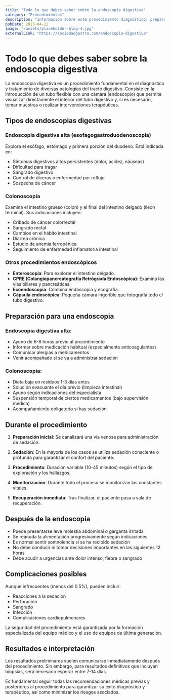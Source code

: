 ```yaml
---
title: "Todo lo que debes saber sobre la endoscopia digestiva"
category: "Procedimientos"
description: "Información sobre este procedimiento diagnóstico: preparación, qué esperar durante y después, y por qué es importante."
pubDate: 2025-04-22
image: "/assets/placeholder-blog-4.jpg"
externalLink: "https://sociedadgastro.com/endoscopia-digestiva"
---
```


# Todo lo que debes saber sobre la endoscopia digestiva

La endoscopia digestiva es un procedimiento fundamental en el diagnóstico y tratamiento de diversas patologías del tracto digestivo. Consiste en la introducción de un tubo flexible con una cámara (endoscopio) que permite visualizar directamente el interior del tubo digestivo y, si es necesario, tomar muestras o realizar intervenciones terapéuticas.

## Tipos de endoscopias digestivas

### Endoscopia digestiva alta (esofagogastroduodenoscopia)

Explora el esófago, estómago y primera porción del duodeno. Está indicada en:
- Síntomas digestivos altos persistentes (dolor, acidez, náuseas)
- Dificultad para tragar
- Sangrado digestivo
- Control de úlceras o enfermedad por reflujo
- Sospecha de cáncer

### Colonoscopia

Examina el intestino grueso (colon) y el final del intestino delgado (íleon terminal). Sus indicaciones incluyen:
- Cribado de cáncer colorrectal
- Sangrado rectal
- Cambios en el hábito intestinal
- Diarrea crónica
- Estudio de anemia ferropénica
- Seguimiento de enfermedad inflamatoria intestinal

### Otros procedimientos endoscópicos

- **Enteroscopia**: Para explorar el intestino delgado.
- **CPRE (Colangiopancreatografía Retrógrada Endoscópica)**: Examina las vías biliares y pancreáticas.
- **Ecoendoscopia**: Combina endoscopia y ecografía.
- **Cápsula endoscópica**: Pequeña cámara ingerible que fotografía todo el tubo digestivo.

## Preparación para una endoscopia

### Endoscopia digestiva alta:
- Ayuno de 6-8 horas previo al procedimiento
- Informar sobre medicación habitual (especialmente anticoagulantes)
- Comunicar alergias a medicamentos
- Venir acompañado si se va a administrar sedación

### Colonoscopia:
- Dieta baja en residuos 1-3 días antes
- Solución evacuante el día previo (limpieza intestinal)
- Ayuno según indicaciones del especialista
- Suspensión temporal de ciertos medicamentos (bajo supervisión médica)
- Acompañamiento obligatorio si hay sedación

## Durante el procedimiento

1. **Preparación inicial**: Se canalizará una vía venosa para administración de sedación.

2. **Sedación**: En la mayoría de los casos se utiliza sedación consciente o profunda para garantizar el confort del paciente.

3. **Procedimiento**: Duración variable (10-45 minutos) según el tipo de exploración y los hallazgos.

4. **Monitorización**: Durante todo el proceso se monitorizan las constantes vitales.

5. **Recuperación inmediata**: Tras finalizar, el paciente pasa a sala de recuperación.

## Después de la endoscopia

- Puede presentarse leve molestia abdominal o garganta irritada
- Se reanuda la alimentación progresivamente según indicaciones
- Es normal sentir somnolencia si se ha recibido sedación
- No debe conducir ni tomar decisiones importantes en las siguientes 12 horas
- Debe acudir a urgencias ante dolor intenso, fiebre o sangrado

## Complicaciones posibles

Aunque infrecuentes (menos del 0.5%), pueden incluir:
- Reacciones a la sedación
- Perforación
- Sangrado
- Infección
- Complicaciones cardiopulmonares

La seguridad del procedimiento está garantizada por la formación especializada del equipo médico y el uso de equipos de última generación.

## Resultados e interpretación

Los resultados preliminares suelen comunicarse inmediatamente después del procedimiento. Sin embargo, para resultados definitivos que incluyan biopsias, será necesario esperar entre 7-14 días.

Es fundamental seguir todas las recomendaciones médicas previas y posteriores al procedimiento para garantizar su éxito diagnóstico y terapéutico, así como minimizar los riesgos asociados.
